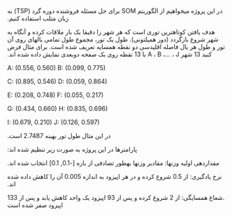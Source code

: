 &#x202b; در این پروژه میخواهیم از الگوریتم SOM برای حل مسئله فروشنده دوره گرد  (TSP) به زبان متلب استفاده کنیم. 

&#x202b; هدف یافتن
کوتاهترین توری است که هر شهر را دقیقا یک بار ملاقات کرده و آنگاه به شهر شروع بازگردد (دور همیلتونی). طول یک تور، مجموع
طول تمامی یالهای روی آن تور و طول هر یال فاصله اقلیدسی دو نقطه همسایه تعریف شده است. برای مثال فرض کنید 13 شهر
A ، B ،... ،  J با 13 نقطه روی یک صفحه دوبعدی نمایش داده شده اند.

A: (0.556, 0.560) B: (0.099, 0.775)

C: (0.895, 0.546) D: (0.059, 0.864)

E: (0.208, 0.748) F: (0.055, 0.217)

G: (0.434, 0.660) H: (0.835, 0.696)

I: (0.679, 0.210) J: (0.126, 0.597)


&#x202b; در این مثال طول تور بهینه 2.7487 است.

&#x202b; پارامترها در این پروژه به صورت زیر تنظیم شده اند:

&#x202b; مقداردهی اولیه وزنها: مقادیر وزنها بهطور تصادفی از بازه [-0.1, 0.1] انتخاب شده اند.

&#x202b; نرخ یادگیری: از 0.5 شروع کرده و در هر اپیزود به اندازه 0.005 آن را کاهش داده شده اند.

&#x202b; .شعاع همسایگی: از 2 شروع کرده و پس از 93 اپیزود یک واحد کاهش یابد و پس از 133 اپیزود صفر شده است
